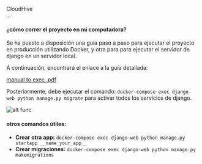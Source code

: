 CloudHive  
...  
#### ¿cómo correr el proyecto en mi computadora?  

Se ha puesto a disposición una guía paso a paso para ejecutar el proyecto en producción utilizando Docker, y otra para para ejecutar el servidor de django en un servidor local.

A continuación, encontrará el enlace a la guía detallada:  

[manual to exec .pdf](https://uniminuto0-my.sharepoint.com/:b:/g/personal/juan_suarez-so_uniminuto_edu_co/Ee8j0Xh8C5lCs7LQtARElOABI0mAyYcN4HmdPV78EH61UQ?e=PYaiwV)

Posteriormente, debe ejecutar el comando: `docker-compose exec django-web python manage.py migrate` para activar todos los servicios de django.

![alt func](https://developer.mozilla.org/es/docs/Learn_web_development/Extensions/Server-side/Django/Home_page/basic-django.png)


#### otros comandos útiles:  
 
- **Crear otra app:** `docker-compose exec django-web python manage.py startapp __name_your_app__`  
- **Crear migraciones:** `docker-compose exec django-web python manage.py makemigrations`  
